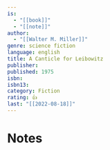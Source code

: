 ```yaml
---
is:
  - "[[book]]"
  - "[[note]]"
author:
  - "[[Walter M. Miller]]"
genre: science fiction
language: english
title: A Canticle for Leibowitz
publisher: 
published: 1975
isbn: 
isbn13: 
category: Fiction
rating: 👍
last: "[[2022-08-18]]"
---
```

# Notes
